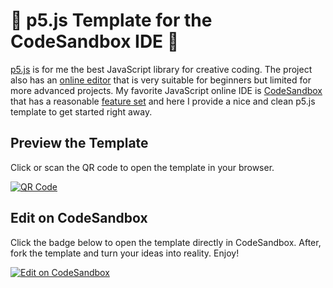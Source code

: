 # 🌈 p5.js Template for the CodeSandbox IDE 🦄

[p5.js](https://p5js.org/) is for me the best JavaScript library for creative coding. The project also has an [online editor](https://editor.p5js.org/) that is very suitable for beginners but limited for more advanced projects. My favorite JavaScript online IDE is [CodeSandbox](https://codesandbox.io/) that has a reasonable [feature set](https://codesandbox.io/docs/) and here I provide a nice and clean p5.js template to get started right away.

## Preview the Template
Click or scan the QR code to open the template in your browser.

[![QR Code](http://api.qrserver.com/v1/create-qr-code/?color=000000&bgcolor=FFFFFF&data=https%3A%2F%2Fsoerensofke.github.io%2Fp5js-template%2F&qzone=1&margin=0&size=150x150&ecc=L)](https://soerensofke.github.io/p5js-template/)

## Edit on CodeSandbox
Click the badge below to open the template directly in CodeSandbox. After, fork the template and turn your ideas into reality. Enjoy!

[![Edit on CodeSandbox](https://codesandbox.io/static/img/play-codesandbox.svg)](https://codesandbox.io/s/github/SoerenSofke/p5js-template)
